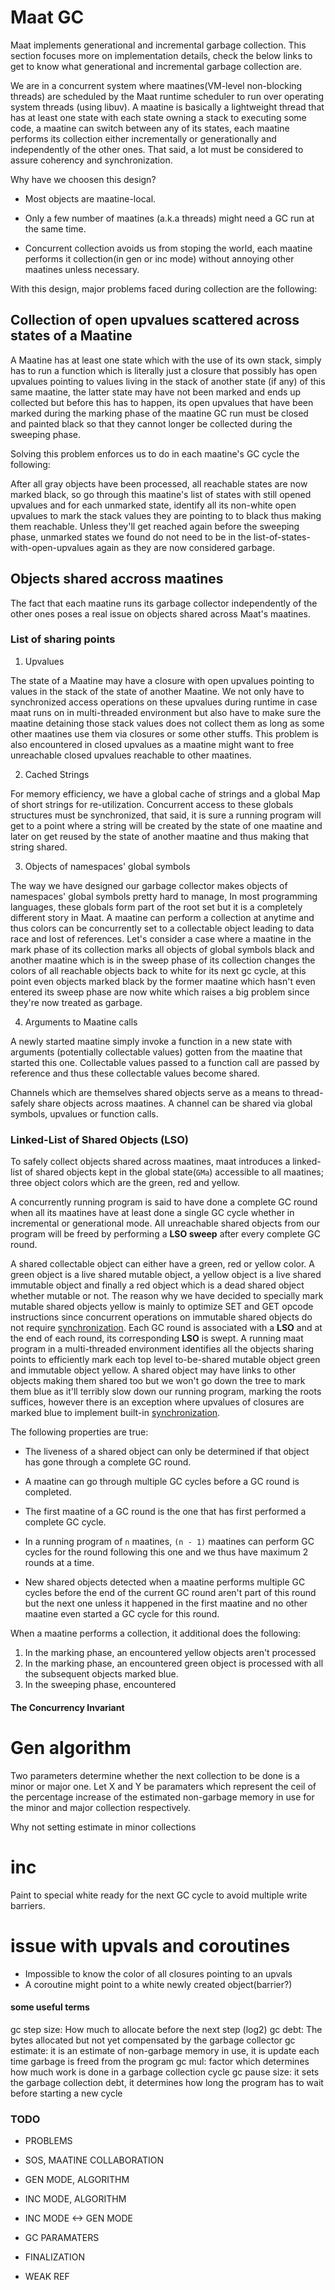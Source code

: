 # Maat GC

Maat implements generational and incremental garbage collection. This section
focuses more on implementation details, check the below links to get to know
what generational and incremental garbage collection are.

We are in a concurrent system where maatines(VM-level non-blocking threads)
are scheduled by the Maat runtime scheduler to run over operating system
threads (using libuv). A maatine is basically a lightweight thread that has
at least one state with each state owning a stack to executing some code, a 
maatine can switch between any of its states, each maatine performs its
collection either incrementally or generationally and independently of the
other ones. That said, a lot must be considered to assure coherency and
synchronization.

Why have we choosen this design?

* Most objects are maatine-local.

* Only a few number of maatines (a.k.a threads) might need a GC run at the same time.

* Concurrent collection avoids us from stoping the world, each maatine performs it
  collection(in gen or inc mode) without annoying other maatines unless necessary.

With this design, major problems faced during collection are the following:

## Collection of open upvalues scattered across states of a Maatine

A Maatine has at least one state which with the use of its own stack, simply has to
run a function which is literally just a closure that possibly has open upvalues
pointing to values living in the stack of another state (if any) of this same
maatine, the latter state may have not been marked and ends up collected but before
this has to happen, its open upvalues that have been marked during the marking
phase of the maatine GC run must be closed and painted black so that they cannot
longer be collected during the sweeping phase.

Solving this problem enforces us to do in each maatine's GC cycle the following:

After all gray objects have been processed, all reachable states are now marked
black, so go through this maatine's list of states with still opened upvalues
and for each unmarked state, identify all its non-white open upvalues to mark
the stack values they are pointing to to black thus making them reachable. Unless
they'll get reached again before the sweeping phase, unmarked states we found do
not need to be in the list-of-states-with-open-upvalues again as they are now
considered garbage.

## Objects shared accross maatines

The fact that each maatine runs its garbage collector independently of the other
ones poses a real issue on objects shared across Maat's maatines.

### List of sharing points

1. Upvalues

The state of a Maatine may have a closure with open upvalues pointing to values
in the stack of the state of another Maatine. We not only have to synchronized
access operations on these upvalues during runtime in case maat runs on in
multi-threaded environment but also have to make sure the maatine detaining those
stack values does not collect them as long as some other maatines use them via
closures or some other stuffs.
This problem is also encountered in closed upvalues as a maatine might want to
free unreachable closed upvalues reachable to other maatines.

2. Cached Strings

For memory efficiency, we have a global cache of strings and a global Map of short
strings for re-utilization. Concurrent access to these globals structures must be
synchronized, that said, it is sure a running program will get to a point where a
string will be created by the state of one maatine and later on get reused by the
state of another maatine and thus making that string shared.

3. Objects of namespaces' global symbols

The way we have designed our garbage collector makes objects of namespaces' global
symbols pretty hard to manage, In most programming languages, these globals form
part of the root set but it is a completely different story in Maat. A maatine can
perform a collection at anytime and thus colors can be concurrently set to a
collectable object leading to data race and lost of references.
Let's consider a case where a maatine in the mark phase of its collection marks
all objects of global symbols black and another maatine which is in the sweep
phase of its collection changes the colors of all reachable objects back to white
for its next gc cycle, at this point even objects marked black by the former
maatine which hasn't even entered its sweep phase are now white which raises
a big problem since they're now treated as garbage.

4. Arguments to Maatine calls

A newly started maatine simply invoke a function in a new state with arguments
(potentially collectable values) gotten from the maatine that started this one.
Collectable values passed to a function call are passed by reference and thus
these collectable values become shared.

Channels which are themselves shared objects serve as a means to thread-safely
share objects across maatines. A channel can be shared via global symbols, upvalues
or function calls.

### Linked-List of Shared Objects (LSO)

To safely collect objects shared across maatines, maat introduces a linked-list of
shared objects kept in the global state(`GMa`) accessible to all maatines; three
object colors which are the green, red and yellow.

A concurrently running program is said to have done a complete GC round when all
its maatines have at least done a single GC cycle whether in incremental or
generational mode. All unreachable shared objects from our program will be freed
by performing a **LSO sweep** after every complete GC round.

A shared collectable object can either have a green, red or yellow color. A green
object is a live shared mutable object, a yellow object is a live shared immutable
object and finally a red object which is a dead shared object whether mutable or not.
The reason why we have decided to specially mark mutable shared objects yellow is
mainly to optimize SET and GET opcode instructions since concurrent operations on
immutable shared objects do not require [synchronization](./concurrency.md).
Each GC round is associated with a **LSO** and at the end of each round, its
corresponding **LSO** is swept. A running maat program in a multi-threaded environment
identifies all the objects sharing points to efficiently mark each top level to-be-shared
mutable object green and immutable object yellow. A shared object may have links to
other objects making them shared too but we won't go down the tree to mark them blue as
it'll terribly slow down our running program, marking the roots suffices, however there
is an exception where upvalues of closures are marked blue to implement built-in
[synchronization](./concurrency.md).

The following properties are true:

* The liveness of a shared object can only be determined if that object has gone
  through a complete GC round.

* A maatine can go through multiple GC cycles before a GC round is completed.

* The first maatine of a GC round is the one that has first performed a complete GC cycle.

* In a running program of `n` maatines, `(n - 1)` maatines can perform GC cycles for
  the round following this one and we thus have maximum 2 rounds at a time.

* New shared objects detected when a maatine performs multiple GC cycles before the
  end of the current GC round aren't part of this round but the next one unless it
  happened in the first maatine and no other maatine even started a GC cycle for
  this round.

When a maatine performs a collection, it additional does the following:

1. In the marking phase, an encountered yellow objects aren't processed
2. In the marking phase, an encountered green object is processed with all the subsequent
   objects marked blue.
3. In the sweeping phase, encountered


#### The Concurrency Invariant








# Gen algorithm

Two parameters determine whether the next collection to be done is a
minor or major one. Let X and Y be paramaters which represent the ceil
of the percentage increase of the estimated non-garbage memory in use
for the minor and major collection respectively.

Why not setting estimate in minor collections

# inc

Paint to special white ready for the next GC cycle to avoid multiple
write barriers.

# issue with upvals and coroutines



- Impossible to know the color of all closures pointing to an upvals
- A coroutine might point to a white newly created object(barrier?)


#### some useful terms

gc step size: How much to allocate before the next step (log2)
gc debt: The bytes allocated but not yet compensated by the garbage collector
gc estimate: it is an estimate of non-garbage memory in use, it is update each time garbage is freed from the program
gc mul: factor which determines how much work is done in a garbage collection cycle
gc pause size: it sets the garbage collection debt, it determines how long the program has to wait
before starting a new cycle

### TODO

- PROBLEMS
- SOS, MAATINE COLLABORATION
- GEN MODE, ALGORITHM
- INC MODE, ALGORITHM
- INC MODE <-> GEN MODE
- GC PARAMATERS
- FINALIZATION

- WEAK REF
